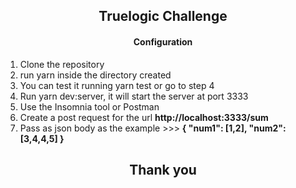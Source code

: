 <h2 align="center">
  Truelogic Challenge
</h2>

<h4 align="center"><strong>Configuration</strong></h4>

<ol>
  <li>Clone the repository</li>
  <li>run yarn inside the directory created</li> 
  <li>You can test it running yarn test or go to step 4</li>
  <li>Run yarn dev:server, it will start the server at port 3333</li>
  <li>Use the Insomnia tool or Postman</li>
  <li>Create a post request for the url <strong>http://localhost:3333/sum</strong></li>
  <li><div>Pass as json body as the example >>>
  <strong>{
	"num1": [1,2],
	"num2": [3,4,4,5]
}</strong>

  </div></li>
</ol>

<h2 align="center">
  Thank you
</h2>

